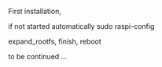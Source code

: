 First installation,

if not started automatically sudo raspi-config

expand_rootfs, finish, reboot


to be continued ...